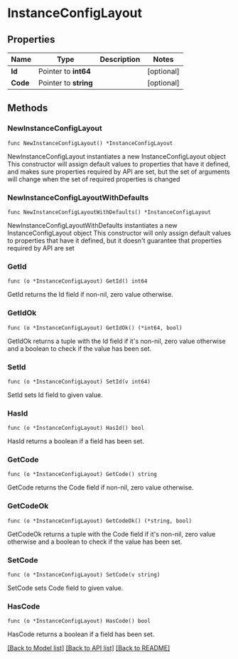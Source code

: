 # InstanceConfigLayout

## Properties

Name | Type | Description | Notes
------------ | ------------- | ------------- | -------------
**Id** | Pointer to **int64** |  | [optional] 
**Code** | Pointer to **string** |  | [optional] 

## Methods

### NewInstanceConfigLayout

`func NewInstanceConfigLayout() *InstanceConfigLayout`

NewInstanceConfigLayout instantiates a new InstanceConfigLayout object
This constructor will assign default values to properties that have it defined,
and makes sure properties required by API are set, but the set of arguments
will change when the set of required properties is changed

### NewInstanceConfigLayoutWithDefaults

`func NewInstanceConfigLayoutWithDefaults() *InstanceConfigLayout`

NewInstanceConfigLayoutWithDefaults instantiates a new InstanceConfigLayout object
This constructor will only assign default values to properties that have it defined,
but it doesn't guarantee that properties required by API are set

### GetId

`func (o *InstanceConfigLayout) GetId() int64`

GetId returns the Id field if non-nil, zero value otherwise.

### GetIdOk

`func (o *InstanceConfigLayout) GetIdOk() (*int64, bool)`

GetIdOk returns a tuple with the Id field if it's non-nil, zero value otherwise
and a boolean to check if the value has been set.

### SetId

`func (o *InstanceConfigLayout) SetId(v int64)`

SetId sets Id field to given value.

### HasId

`func (o *InstanceConfigLayout) HasId() bool`

HasId returns a boolean if a field has been set.

### GetCode

`func (o *InstanceConfigLayout) GetCode() string`

GetCode returns the Code field if non-nil, zero value otherwise.

### GetCodeOk

`func (o *InstanceConfigLayout) GetCodeOk() (*string, bool)`

GetCodeOk returns a tuple with the Code field if it's non-nil, zero value otherwise
and a boolean to check if the value has been set.

### SetCode

`func (o *InstanceConfigLayout) SetCode(v string)`

SetCode sets Code field to given value.

### HasCode

`func (o *InstanceConfigLayout) HasCode() bool`

HasCode returns a boolean if a field has been set.


[[Back to Model list]](../README.md#documentation-for-models) [[Back to API list]](../README.md#documentation-for-api-endpoints) [[Back to README]](../README.md)


